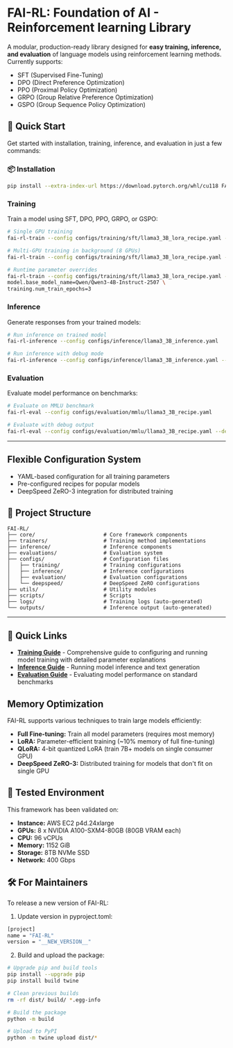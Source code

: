# FAI-RL: Foundation of AI - Reinforcement learning Library

A modular, production-ready library designed for **easy training, inference, and evaluation** of language models using reinforcement learning methods. Currently supports: 
- SFT (Supervised Fine-Tuning)
- DPO (Direct Preference Optimization)
- PPO (Proximal Policy Optimization)
- GRPO (Group Relative Preference Optimization)
- GSPO (Group Sequence Policy Optimization)

## 🚀 Quick Start

Get started with installation, training, inference, and evaluation in just a few commands:

### 📦 Installation

```bash
pip install --extra-index-url https://download.pytorch.org/whl/cu118 FAI-RL
```


### Training

Train a model using SFT, DPO, PPO, GRPO, or GSPO:

```bash
# Single GPU training
fai-rl-train --config configs/training/sft/llama3_3B_lora_recipe.yaml --num-gpus 1

# Multi-GPU training in background (8 GPUs)
fai-rl-train --config configs/training/sft/llama3_3B_lora_recipe.yaml --num-gpus 8 --nohup

# Runtime parameter overrides
fai-rl-train --config configs/training/sft/llama3_3B_lora_recipe.yaml --num-gpus 8 --nohup \
model.base_model_name=Qwen/Qwen3-4B-Instruct-2507 \
training.num_train_epochs=3
```

### Inference

Generate responses from your trained models:

```bash
# Run inference on trained model
fai-rl-inference --config configs/inference/llama3_3B_inference.yaml

# Run inference with debug mode
fai-rl-inference --config configs/inference/llama3_3B_inference.yaml --debug
```

### Evaluation

Evaluate model performance on benchmarks:

```bash
# Evaluate on MMLU benchmark
fai-rl-eval --config configs/evaluation/mmlu/llama3_3B_recipe.yaml

# Evaluate with debug output
fai-rl-eval --config configs/evaluation/mmlu/llama3_3B_recipe.yaml --debug
```

-----

## Flexible Configuration System
* YAML-based configuration for all training parameters
* Pre-configured recipes for popular models
* DeepSpeed ZeRO-3 integration for distributed training


## 📁 Project Structure

```
FAI-RL/
├── core/                      # Core framework components
├── trainers/                  # Training method implementations
├── inference/                 # Inference components
├── evaluations/               # Evaluation system
├── configs/                   # Configuration files
│   ├── training/              # Training configurations
│   ├── inference/             # Inference configurations
│   ├── evaluation/            # Evaluation configurations
│   └── deepspeed/             # DeepSpeed ZeRO configurations
├── utils/                     # Utility modules
├── scripts/                   # Scripts
├── logs/                      # Training logs (auto-generated)
└── outputs/                   # Inference output (auto-generated)
```

-----

## 🔗 Quick Links

* **[Training Guide](./trainers/README.md)** - Comprehensive guide to configuring and running model training with detailed parameter explanations
* **[Inference Guide](./inference/README.md)** - Running model inference and text generation
* **[Evaluation Guide](./evaluations/README.md)** - Evaluating model performance on standard benchmarks

## Memory Optimization

FAI-RL supports various techniques to train large models efficiently:

* **Full Fine-tuning:** Train all model parameters (requires most memory)
* **LoRA:** Parameter-efficient training (~10% memory of full fine-tuning)
* **QLoRA:** 4-bit quantized LoRA (train 7B+ models on single consumer GPU)
* **DeepSpeed ZeRO-3:** Distributed training for models that don't fit on single GPU

## 🧪 Tested Environment

This framework has been validated on:

* **Instance:** AWS EC2 p4d.24xlarge
* **GPUs:** 8 x NVIDIA A100-SXM4-80GB (80GB VRAM each)
* **CPU:** 96 vCPUs
* **Memory:** 1152 GiB
* **Storage:** 8TB NVMe SSD
* **Network:** 400 Gbps

## 🛠 For Maintainers

To release a new version of FAI-RL:

1. Update version in pyproject.toml:
```bash
[project]
name = "FAI-RL"
version = "__NEW_VERSION__"
```

2. Build and upload the package:
```bash
# Upgrade pip and build tools
pip install --upgrade pip
pip install build twine

# Clean previous builds
rm -rf dist/ build/ *.egg-info

# Build the package
python -m build

# Upload to PyPI
python -m twine upload dist/*
```